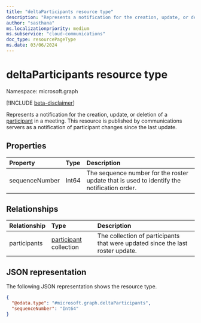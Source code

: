 ```yaml
---
title: "deltaParticipants resource type"
description: "Represents a notification for the creation, update, or deletion of a participant in a meeting."
author: "sasthana"
ms.localizationpriority: medium
ms.subservice: "cloud-communications"
doc_type: resourcePageType
ms.date: 03/06/2024
---
```


# deltaParticipants resource type

Namespace: microsoft.graph

[!INCLUDE [beta-disclaimer](../../includes/beta-disclaimer.md)]

Represents a notification for the creation, update, or deletion of a [participant](participant.md) in a meeting. This resource is published by communications servers as a notification of participant changes since the last update.

## Properties

| Property       | Type        | Description                                |
|:---------------|:------------|:-------------------------------------------|
| sequenceNumber | Int64       | The sequence number for the roster update that is used to identify the notification order. |

## Relationships

| Relationship | Type |Description|
|:---------------|:--------|:----------|
| participants   | [participant](participant.md) collection | The collection of participants that were updated since the last roster update. |

## JSON representation

The following JSON representation shows the resource type.

<!-- {
  "blockType": "resource",
  "@odata.type": "microsoft.graph.deltaParticipants"
} -->
```json
{
  "@odata.type": "#microsoft.graph.deltaParticipants",
  "sequenceNumber": "Int64"
}
```
